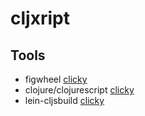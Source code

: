 # cljxript

## Tools

- figwheel [clicky](https://github.com/bhauman/lein-figwheel)
- clojure/clojurescript [clicky](https://github.com/clojure/clojurescript/wiki/Quick-Start)
- lein-cljsbuild [clicky](https://github.com/emezeske/lein-cljsbuild)
